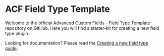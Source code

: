 # ACF Field Type Template

Welcome to the official Advanced Custom Fields - Field Type Template repository on GitHub. Here you will find a starter-kit for creating a new field type plugin.

Looking for documentation? Please read the [Creating a new field type guide](https://www.advancedcustomfields.com/resources/creating-a-new-field-type/).